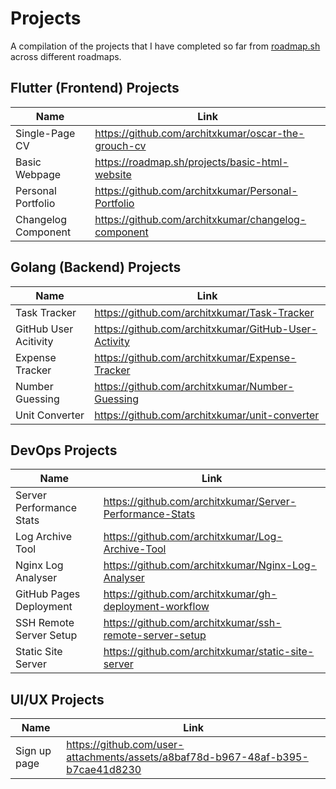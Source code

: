 # Projects
A compilation of the projects that I have completed so far from [roadmap.sh](https://roadmap.sh) across different roadmaps.
## Flutter (Frontend) Projects
| Name | Link |
| --- | ---| 
| Single-Page CV | https://github.com/architxkumar/oscar-the-grouch-cv |
| Basic Webpage | https://roadmap.sh/projects/basic-html-website |
| Personal Portfolio | https://github.com/architxkumar/Personal-Portfolio |
| Changelog Component | https://github.com/architxkumar/changelog-component |

## Golang (Backend) Projects
| Name | Link |
| --- | --- |
| Task Tracker | https://github.com/architxkumar/Task-Tracker |
| GitHub User Acitivity | https://github.com/architxkumar/GitHub-User-Activity |
| Expense Tracker | https://github.com/architxkumar/Expense-Tracker |
| Number Guessing | https://github.com/architxkumar/Number-Guessing |
| Unit Converter | https://github.com/architxkumar/unit-converter |

## DevOps Projects
| Name | Link |
| --- | --- |
| Server Performance Stats | https://github.com/architxkumar/Server-Performance-Stats |
| Log Archive Tool | https://github.com/architxkumar/Log-Archive-Tool |
| Nginx Log Analyser | https://github.com/architxkumar/Nginx-Log-Analyser |
| GitHub Pages Deployment | https://github.com/architxkumar/gh-deployment-workflow |
| SSH Remote Server Setup | https://github.com/architxkumar/ssh-remote-server-setup |
| Static Site Server | https://github.com/architxkumar/static-site-server |

## UI/UX Projects
| Name | Link |
| --- | --- |
| Sign up page | https://github.com/user-attachments/assets/a8baf78d-b967-48af-b395-b7cae41d8230 |

